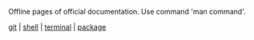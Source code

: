 Offline pages of official documentation.
Use command 'man command'.

[git](git/) | [shell](shell/) | [terminal](terminal/) | [package](package/)
